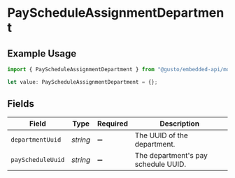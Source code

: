 # PayScheduleAssignmentDepartment

## Example Usage

```typescript
import { PayScheduleAssignmentDepartment } from "@gusto/embedded-api/models/components/payscheduleassignmentdepartment.js";

let value: PayScheduleAssignmentDepartment = {};
```

## Fields

| Field                               | Type                                | Required                            | Description                         |
| ----------------------------------- | ----------------------------------- | ----------------------------------- | ----------------------------------- |
| `departmentUuid`                    | *string*                            | :heavy_minus_sign:                  | The UUID of the department.         |
| `payScheduleUuid`                   | *string*                            | :heavy_minus_sign:                  | The department's pay schedule UUID. |